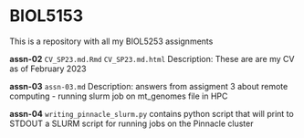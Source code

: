 # BIOL5153

This is a repository with all my BIOL5253 assignments 

**assn-02**
`CV_SP23.md.Rmd` `CV_SP23.md.html`
Description: These are are my CV as of February 2023 

**assn-03**
`assn-03.md`
Description: answers from assigment 3 about remote 
computing - running slurm job on mt_genomes file in 
HPC 

**assn-04**
`writing_pinnacle_slurm.py` contains python script that will print to STDOUT a SLURM script for running jobs on the Pinnacle cluster